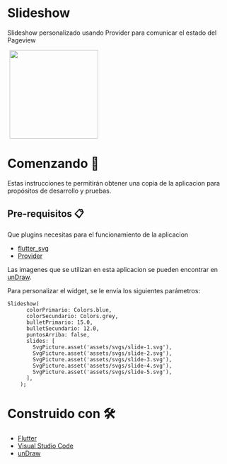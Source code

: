 # Slideshow
Slideshow personalizado usando Provider para comunicar el estado del Pageview

<p>
    <img src="https://res.cloudinary.com/dzgd10ssq/image/upload/v1599273495/Apps/h8g7bujx2czwsdneoiyh.gif" width="200"/ hspace="5"> 
</p>

# Comenzando 🚀

Estas instrucciones te permitirán obtener una copia de la aplicacion para propósitos de desarrollo y pruebas.

## Pre-requisitos 📋

Que plugins necesitas para el funcionamiento de la aplicacion
- [flutter_svg](https://pub.dev/packages/flutter_svg#-installing-tab- "flutter_svg")
- [Provider](https://pub.dev/packages/provider "Provider")

Las imagenes que se utilizan en esta aplicacion se pueden encontrar en [unDraw](https://undraw.co/ "unDraw").

Para personalizar el widget, se le envía los siguientes parámetros:

```
Slideshow(
      colorPrimario: Colors.blue,
      colorSecundario: Colors.grey,
      bulletPrimario: 15.0,
      bulletSecundario: 12.0,
      puntosArriba: false,
      slides: [
        SvgPicture.asset('assets/svgs/slide-1.svg'),
        SvgPicture.asset('assets/svgs/slide-2.svg'),
        SvgPicture.asset('assets/svgs/slide-3.svg'),
        SvgPicture.asset('assets/svgs/slide-4.svg'),
        SvgPicture.asset('assets/svgs/slide-5.svg'),
      ],
    );
  ```
  
  # Construido con 🛠️
  - [Flutter](https://flutter.dev/ "flutter")
  - [Visual Studio Code](https://code.visualstudio.com/ "Visual Studio Code")
  - [unDraw](https://undraw.co/ "unDraw")
